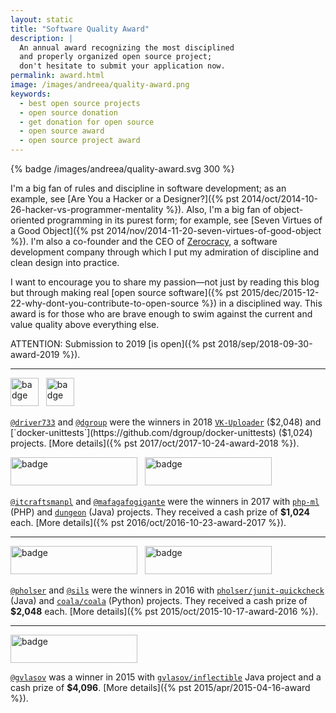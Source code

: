 ```yaml
---
layout: static
title: "Software Quality Award"
description: |
  An annual award recognizing the most disciplined
  and properly organized open source project;
  don't hesitate to submit your application now.
permalink: award.html
image: /images/andreea/quality-award.png
keywords:
  - best open source projects
  - open source donation
  - get donation for open source
  - open source award
  - open source project award
---
```


{% badge /images/andreea/quality-award.svg 300 %}

I'm a big fan of rules and discipline in software development; as an example, see
[Are You a Hacker or a Designer?]({% pst 2014/oct/2014-10-26-hacker-vs-programmer-mentality %}).
Also, I'm a big fan of object-oriented programming in its purest form; for example, see
[Seven Virtues of a Good Object]({% pst 2014/nov/2014-11-20-seven-virtues-of-good-object %}).
I'm also a co-founder and the CEO of [Zerocracy](https://www.zerocracy.com), a software development
company through which I put my admiration of discipline and clean design into practice.

I want to encourage you to share my passion&mdash;not just by reading this blog
but through making real
[open source software]({% pst 2015/dec/2015-12-22-why-dont-you-contribute-to-open-source %}) in a disciplined way.
This award is for those who are brave enough to swim against the current and
value quality above everything else.

<!--more-->

<span class="green">ATTENTION</span>:
Submission to 2019 [is open]({% pst 2018/sep/2018-09-30-award-2019 %}).

<hr/>

<img src="//www.yegor256.com/images/award/2018/winner-driver733.png"
  style="height:45px;" alt='badge'/>
&nbsp;
<img src="//www.yegor256.com/images/award/2018/winner-dgroup.png"
  style="height:45px;" alt='badge'/>

[`@driver733`](https://github.com/driver733) and [`@dgroup`](https://github.com/dgroup)
were the winners in 2018
[`VK-Uploader`](https://github.com/driver733/VK-Uploader) ($2,048)
and
[`docker-unittests`](https://github.com/dgroup/docker-unittests) ($1,024)
projects.
[More details]({% pst 2017/oct/2017-10-24-award-2018 %}).

<img src="//www.yegor256.com/images/award/2017/winner-itcraftsmanpl.png"
  style="width:203px;height:45px;" alt='badge'/>
&nbsp;
<img src="//www.yegor256.com/images/award/2017/winner-mafagafogigante.png"
  style="width:203px;height:45px;" alt='badge'/>

[`@itcraftsmanpl`](https://github.com/itcraftsmanpl) and [`@mafagafogigante`](https://github.com/mafagafogigante)
were the winners in 2017
with [`php-ml`](https://github.com/php-ai/php-ml) (PHP)
and [`dungeon`](https://github.com/mafagafogigante/dungeon) (Java) projects. They
received a cash prize of **$1,024** each.
[More details]({% pst 2016/oct/2016-10-23-award-2017 %}).

<hr/>

<img src="//www.yegor256.com/images/award/2016/winner-pholser.png"
  style="width:203px;height:45px;" alt='badge'/>
&nbsp;
<img src="//www.yegor256.com/images/award/2016/winner-sils.png"
  style="width:203px;height:45px;" alt='badge'/>

[`@pholser`](https://github.com/pholser) and [`@sils`](https://github.com/sils) were the winners in 2016
with [`pholser/junit-quickcheck`](https://github.com/pholser/junit-quickcheck) (Java)
and [`coala/coala`](https://github.com/coala/coala) (Python) projects. They
received a cash prize of **$2,048** each.
[More details]({% pst 2015/oct/2015-10-17-award-2016 %}).

<hr/>

<img src="//www.yegor256.com/images/award/2015/winner.png"
  style="width:203px;height:45px;" alt='badge'/>

[`@gvlasov`](https://github.com/gvlasov) was a winner in 2015
with [`gvlasov/inflectible`](https://github.com/gvlasov/inflectible) Java
project and a cash prize of **$4,096**.
[More details]({% pst 2015/apr/2015-04-16-award %}).
